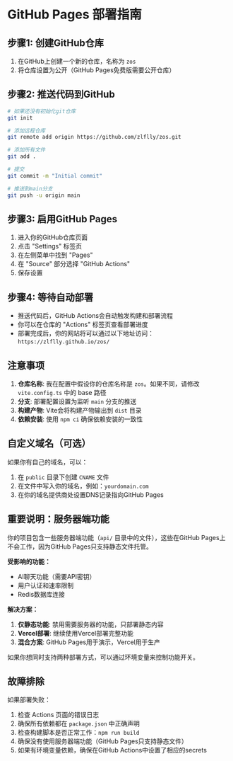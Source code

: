 # GitHub Pages 部署指南

## 步骤1: 创建GitHub仓库

1. 在GitHub上创建一个新的仓库，名称为 `zos`
2. 将仓库设置为公开（GitHub Pages免费版需要公开仓库）

## 步骤2: 推送代码到GitHub

```bash
# 如果还没有初始化git仓库
git init

# 添加远程仓库
git remote add origin https://github.com/zlflly/zos.git

# 添加所有文件
git add .

# 提交
git commit -m "Initial commit"

# 推送到main分支
git push -u origin main
```

## 步骤3: 启用GitHub Pages

1. 进入你的GitHub仓库页面
2. 点击 "Settings" 标签页
3. 在左侧菜单中找到 "Pages"
4. 在 "Source" 部分选择 "GitHub Actions"
5. 保存设置

## 步骤4: 等待自动部署

- 推送代码后，GitHub Actions会自动触发构建和部署流程
- 你可以在仓库的 "Actions" 标签页查看部署进度
- 部署完成后，你的网站将可以通过以下地址访问：
  `https://zlflly.github.io/zos/`

## 注意事项

1. **仓库名称**: 我在配置中假设你的仓库名称是 `zos`。如果不同，请修改 `vite.config.ts` 中的 base 路径
2. **分支**: 部署配置设置为监听 `main` 分支的推送
3. **构建产物**: Vite会将构建产物输出到 `dist` 目录
4. **依赖安装**: 使用 `npm ci` 确保依赖安装的一致性

## 自定义域名（可选）

如果你有自己的域名，可以：

1. 在 `public` 目录下创建 `CNAME` 文件
2. 在文件中写入你的域名，例如：`yourdomain.com`
3. 在你的域名提供商处设置DNS记录指向GitHub Pages

## 重要说明：服务器端功能

你的项目包含一些服务器端功能（`api/` 目录中的文件），这些在GitHub Pages上不会工作，因为GitHub Pages只支持静态文件托管。

**受影响的功能：**
- AI聊天功能（需要API密钥）
- 用户认证和速率限制
- Redis数据库连接

**解决方案：**
1. **仅静态功能**: 禁用需要服务器的功能，只部署静态内容
2. **Vercel部署**: 继续使用Vercel部署完整功能
3. **混合方案**: GitHub Pages用于演示，Vercel用于生产

如果你想同时支持两种部署方式，可以通过环境变量来控制功能开关。

## 故障排除

如果部署失败：

1. 检查 Actions 页面的错误日志
2. 确保所有依赖都在 `package.json` 中正确声明
3. 检查构建脚本是否正常工作：`npm run build`
4. 确保没有使用服务器端功能（GitHub Pages只支持静态文件）
5. 如果有环境变量依赖，确保在GitHub Actions中设置了相应的secrets 